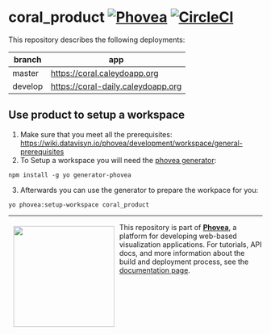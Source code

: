 coral_product [![Phovea][phovea-image]][phovea-url] [![CircleCI](https://circleci.com/gh/Caleydo/coral_product.svg?style=svg)](https://circleci.com/gh/Caleydo/coral_product)
=====================

This repository describes the following deployments:

| branch          | app                                          |
|-----------------|----------------------------------------------|
| master          | https://coral.caleydoapp.org                 |
| develop         | https://coral-daily.caleydoapp.org           |




Use product to setup a workspace
------------

1. Make sure that you meet all the prerequisites: https://wiki.datavisyn.io/phovea/development/workspace/general-prerequisites
2. To Setup a workspace you will need the [phovea generator](https://wiki.datavisyn.io/phovea/fundamentals/phovea-yeoman-generator):
```
npm install -g yo generator-phovea
```

3. Afterwards you can use the generator to prepare the workpace for you:
```
yo phovea:setup-workspace coral_product
```



***

<a href="https://caleydo.org"><img src="http://caleydo.org/assets/images/logos/caleydo.svg" align="left" width="200px" hspace="10" vspace="6"></a>
This repository is part of **[Phovea](http://phovea.caleydo.org/)**, a platform for developing web-based visualization applications. For tutorials, API docs, and more information about the build and deployment process, see the [documentation page](http://phovea.caleydo.org).


[phovea-image]: https://img.shields.io/badge/Phovea-Product-FABC15.svg
[phovea-url]: https://phovea.caleydo.org
[npm-image]: https://badge.fury.io/js/coral_product.svg
[npm-url]: https://npmjs.org/package/coral_product
